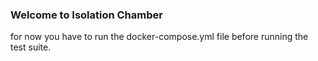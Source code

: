 ### Welcome to Isolation Chamber

for now you have to run the docker-compose.yml file before running the
test suite.
